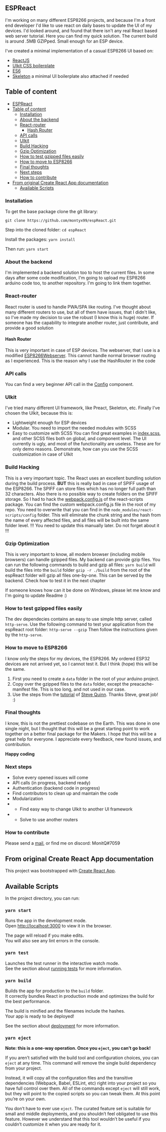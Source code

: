 ## ESPReact
I'm working on many different ESP8266 projects, and because I'm a front end developer I'd like to use react on daily bases to update the UI of my devices. I'd looked around, and found that there isn't any real React based web server tutorial. Here you can find my quick solution. The current build is around .5MB GZIPped. Small enough for an ESP device.

I've created a minimal implementation of a casual ESP8266 UI based on:
- [ReactJS](https://reactjs.org/)
- [UIkit CSS boilerplate](https://getuikit.com/)
- [ES6](https://developer.mozilla.org/en-US/docs/Web/JavaScript/New_in_JavaScript/ECMAScript_2015_support_in_Mozilla)
- [Skeleton](https://getskeleton.com/) a minimal UI boilerplate also attached if needed

## Table of content
- [ESPReact](#espreact)
- [Table of content](#table-of-content)
  - [Installation](#installation)
  - [About the backend](#about-the-backend)
  - [React-router](#react-router)
    - [Hash Router](#hash-router)
  - [API calls](#api-calls)
  - [UIkit](#uikit)
  - [Build Hacking](#build-hacking)
  - [Gzip Optimization](#gzip-optimization)
  - [How to test gzipped files easily](#how-to-test-gzipped-files-easily)
  - [How to move to ESP8266](#how-to-move-to-esp8266)
  - [Final thoughts](#final-thoughts)
  - [Next steps](#next-steps)
  - [How to contribute](#how-to-contribute)
- [From original Create React App documentation](#from-original-create-react-app-documentation)
  - [Available Scripts](#available-scripts)

### Installation
To get the base package clone the git library:

`git clone https://github.com/montyx99/espReact.git`

Step into the cloned folder:
`cd espReact`

Install the packages:
`yarn install`

Then run:
`yarn start`

### About the backend
I'm implemented a backend solution too to host the current files. In some days after some code modification, I'm going to upload my ESP8266 arduino code too, to another repository. I'm going to link them together.

### React-router
React router is used to handle PWA/SPA like routing. I've thought about many different routers to use, but all of them have issues, that I didn't like, so I've made my decision to use the robust (I know this is huge) router. If someone has the capability to integrate another router, just contribute, and provide a good solution

#### Hash Router
This is very important in case of ESP devices. The webserver, that I use is a modified [ESP8266Webserver](https://github.com/esp8266/Arduino/tree/master/libraries/ESP8266WebServer). This cannot handle normal browser routing as I experienced. This is the reason why I use the HashRouter in the code

### API calls
You can find a very beginner API call in the [Config](./src/views/config/config.js) component.

### UIkit
I've tried many different UI framework, like Preact, Skeleton, etc. Finally I've chosen the UIkit, because this is:
- Lightweight enough for ESP devices
- Modular. You need to import the needed modules with SCSS
- Easy to customize with SCSS
You can find great examples in [index.scss](./src/style/index.scss), and other SCSS files both on global, and component level. The UI currently is ugly, and most of the functionality are useless. These are for only demo reasons. Demonstrate, how can you use the SCSS customization in case of UIkit

### Build Hacking
This is a very important topic. The React uses an excellent bundling solution during the build process.
**BUT** this is really bad in case of SPIFF usage of the ESP8266. The SPIFF can store files which has no longer full path than 32 characters. Also there is no possible way to create folders on the SPIFF storage. So I had to hack the [webpack.config.js](./webpack.config.js) of the react-scripts package. You can find the custom webpack.config.js file in the root of my repo. You need to overwrite that you can find in the `node_modules/react-scripts/config` folder. This will eliminate the chunk string and the hash from the name of every affected files, and all files will be built into the same folder level. !!! You need to update this manually later. Do not forget about it !!!

### Gzip Optimization
This is very important to know, all modern browser (including mobile browsers) can handle gzipped files. My backend can provide gzip files. You can run the following commands to build and gzip all files:
`yarn build` will build the files into the `build` folder
`gzip -r ./build` from the root of the espReact folder will gzip all files one-by-one. This can be served by the backend. Check how to test it in the next chapter

If someone knows how can it be done on Windows, please let me know and I'm going to update Readme :)

### How to test gzipped files easily
The dev dependecies contains an easy to use simple http server, called `http-serve`. Use the following command to test your application from the espReact root folder:
`http-serve --gzip`
Then follow the instructions given by the `http-serve`.

### How to move to ESP8266
I know only the steps for my devices, the ESP8266. My ordered ESP32 devices are not arrived yet, so I cannot test it. But I think (hope) this will be the same.
1. First you need to create a `data` folder in the root of your arduino project.
2. Copy over the gzipped files to the `data` folder, except the preacache-manifest file. This is too long, and not used in our case.
3. Use the steps from the [tutorial](https://www.instructables.com/id/Using-ESP8266-SPIFFS/) of [Steve Quinn](https://www.instructables.com/member/SteveQuinn/). Thanks Steve, great job! :)

### Final thoughts
I know, this is not the prettiest codebase on the Earth. This was done in one single night, but I thought that this will be a great starting point to work together on a better final package for the Makers. I hope that this will be a great help for everyone. I appreciate every feedback, new found issues, and contribution.

**Happy coding**

### Next steps
- Solve every opened issues will come
- API calls (in progress, backend ready)
- Authentication (backend code in progress)
- Find contributors to clean up and maintain the code
- Modularization
- - Find easy way to change UIkit to another UI framework
- - Solve to use another routers

### How to contribute
Please send a [mail](mailto:monty.whisp@gmail.com), or find me on discord: MonitQ#7059

## From original Create React App documentation
This project was bootstrapped with [Create React App](https://github.com/facebook/create-react-app).

## Available Scripts

In the project directory, you can run:

### `yarn start`

Runs the app in the development mode.<br />
Open [http://localhost:3000](http://localhost:3000) to view it in the browser.

The page will reload if you make edits.<br />
You will also see any lint errors in the console.

### `yarn test`

Launches the test runner in the interactive watch mode.<br />
See the section about [running tests](https://facebook.github.io/create-react-app/docs/running-tests) for more information.

### `yarn build`

Builds the app for production to the `build` folder.<br />
It correctly bundles React in production mode and optimizes the build for the best performance.

The build is minified and the filenames include the hashes.<br />
Your app is ready to be deployed!

See the section about [deployment](https://facebook.github.io/create-react-app/docs/deployment) for more information.

### `yarn eject`

**Note: this is a one-way operation. Once you `eject`, you can’t go back!**

If you aren’t satisfied with the build tool and configuration choices, you can `eject` at any time. This command will remove the single build dependency from your project.

Instead, it will copy all the configuration files and the transitive dependencies (Webpack, Babel, ESLint, etc) right into your project so you have full control over them. All of the commands except `eject` will still work, but they will point to the copied scripts so you can tweak them. At this point you’re on your own.

You don’t have to ever use `eject`. The curated feature set is suitable for small and middle deployments, and you shouldn’t feel obligated to use this feature. However we understand that this tool wouldn’t be useful if you couldn’t customize it when you are ready for it.


